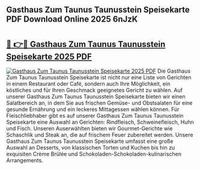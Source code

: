 ## Gasthaus Zum Taunus Taunusstein Speisekarte PDF Download Online 2025 6nJzK

# <h2><a href="http://gcdp90.nevu.top/?p=Gasthaus+Zum+Taunus+Taunusstein+Speisekarte">🔗 👉🔴 Gasthaus Zum Taunus Taunusstein Speisekarte 2025 PDF</a></h2>

[![Gasthaus Zum Taunus Taunusstein Speisekarte 2025 PDF](https://i.imgur.com/dBaPXMq.png)](http://gcdp90.nevu.top/?p=Gasthaus+Zum+Taunus+Taunusstein+Speisekarte)
Die Gasthaus Zum Taunus Taunusstein Speisekarte ist nicht nur eine Liste von Gerichten in einem Restaurant oder Café, sondern auch Ihre Möglichkeit, ein köstliches und für Ihren Geschmack geeignetes Gericht zu wählen. Auf unserer Gasthaus Zum Taunus Taunusstein Speisekarte bieten wir einen Salatbereich an, in dem Sie aus frischen Gemüse- und Obstsalaten für eine gesunde Ernährung und ein leckeres Mittagessen wählen können. Für Fleischliebhaber gibt es auf unserer Gasthaus Zum Taunus Taunusstein Speisekarte eine Auswahl an Gerichten: Rindfleisch, Schweinefleisch, Huhn und Fisch. Unseren Auserwählten bieten wir Gourmet-Gerichte wie Schaschlik und Steak an, die auf frischem Feuer zubereitet werden. Unsere Gasthaus Zum Taunus Taunusstein Speisekarte umfasst eine große Auswahl an Desserts, von klassischen Torten und Kuchen bis hin zu exquisiten Crème Brûlée und Schokoladen-Schokoladen-kulinarischen Arrangements.
